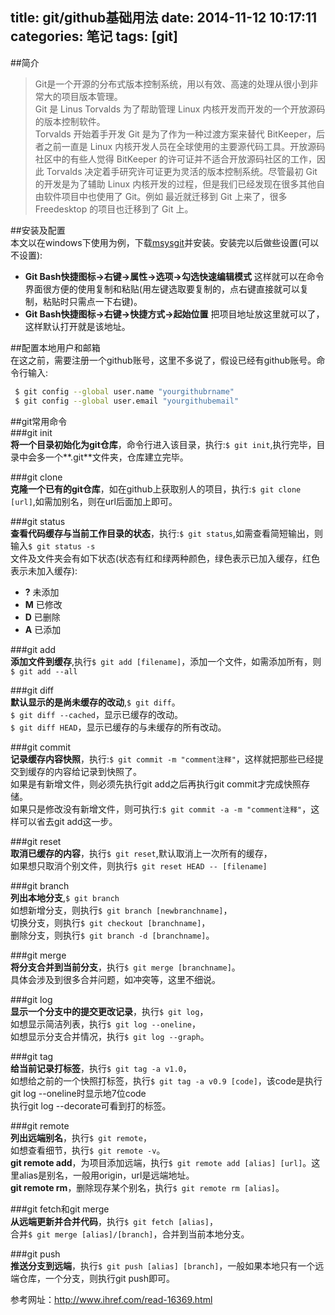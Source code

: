title: git/github基础用法
date: 2014-11-12 10:17:11
categories: 笔记
tags: [git]
---

##简介  
> Git是一个开源的分布式版本控制系统，用以有效、高速的处理从很小到非常大的项目版本管理。  
Git 是 Linus Torvalds 为了帮助管理 Linux 内核开发而开发的一个开放源码的版本控制软件。  
Torvalds 开始着手开发 Git 是为了作为一种过渡方案来替代 BitKeeper，后者之前一直是 Linux 内核开发人员在全球使用的主要源代码工具。开放源码社区中的有些人觉得 BitKeeper 的许可证并不适合开放源码社区的工作，因此 Torvalds 决定着手研究许可证更为灵活的版本控制系统。尽管最初 Git 的开发是为了辅助 Linux 内核开发的过程，但是我们已经发现在很多其他自由软件项目中也使用了 Git。例如 最近就迁移到 Git 上来了，很多 Freedesktop 的项目也迁移到了 Git 上。

##安装及配置    
本文以在windows下使用为例，下载[msysgit][1]并安装。安装完以后做些设置(可以不设置):  

*  **Git Bash快捷图标->右键->属性->选项->勾选快速编辑模式** 这样就可以在命令界面很方便的使用复制和粘贴(用左键选取要复制的，点右键直接就可以复制，粘贴时只需点一下右键)。
*  **Git Bash快捷图标->右键->快捷方式->起始位置** 把项目地址放这里就可以了，这样默认打开就是该地址。  

<!--more-->
##配置本地用户和邮箱  
在这之前，需要注册一个github账号，这里不多说了，假设已经有github账号。命令行输入:  
```bash
 $ git config --global user.name "yourgithubrname"  
 $ git config --global user.email "yourgithubemail"  
```

##git常用命令  
###git init  
**将一个目录初始化为git仓库**，命令行进入该目录，执行:`$ git init`,执行完毕，目录中会多一个**.git**文件夹，仓库建立完毕。  

###git clone  
**克隆一个已有的git仓库**，如在github上获取别人的项目，执行:`$ git clone [url]`,如需加别名，则在url后面加上即可。  

###git status  
**查看代码缓存与当前工作目录的状态**，执行:`$ git status`,如需查看简短输出，则输入`$ git status -s`  
文件及文件夹会有如下状态(状态有红和绿两种颜色，绿色表示已加入缓存，红色表示未加入缓存):  

* **?** 未添加  
* **M** 已修改  
* **D** 已删除  
* **A** 已添加

###git add  
**添加文件到缓存**,执行`$ git add [filename]`，添加一个文件，如需添加所有，则`$ git add --all`  

###git diff  
**默认显示的是尚未缓存的改动**,`$ git diff`。  
`$ git diff --cached`，显示已缓存的改动。  
`$ git diff HEAD`，显示已缓存的与未缓存的所有改动。  

###git commit  
**记录缓存内容快照**，执行:`$ git commit -m "comment注释"`，这样就把那些已经提交到缓存的内容给记录到快照了。  
如果是有新增文件，则必须先执行git add之后再执行git commit才完成快照存储。  
如果只是修改没有新增文件，则可执行:`$ git commit -a -m "comment注释"`，这样可以省去git add这一步。

###git reset  
**取消已缓存的内容**，执行`$ git reset`,默认取消上一次所有的缓存，  
如果想只取消个别文件，则执行`$ git reset HEAD -- [filename]`

###git branch  
**列出本地分支**,`$ git branch`  
如想新增分支，则执行`$ git branch [newbranchname]`，  
切换分支，则执行`$ git checkout [branchname]`，  
删除分支，则执行`$ git branch -d [branchname]`。

###git merge  
**将分支合并到当前分支**，执行`$ git merge [branchname]`。  
具体会涉及到很多合并问题，如冲突等，这里不细说。  

###git log  
**显示一个分支中的提交更改记录**，执行`$ git log`，  
如想显示简洁列表，执行`$ git log --oneline`，  
如想显示分支合并情况，执行`$ git log --graph`。  

###git tag  
**给当前记录打标签**，执行`$ git tag -a v1.0`，  
如想给之前的一个快照打标签，执行`$ git tag -a v0.9 [code]`，该code是执行git log --oneline时显示地7位code  
执行git log --decorate可看到打的标签。  

###git remote  
**列出远端别名**，执行`$ git remote`，  
如想查看细节，执行`$ git remote -v`。  
**git remote add**，为项目添加远端，执行`$ git remote add [alias] [url]`。这里alias是别名，一般用origin，url是远端地址。  
**git remote rm**，删除现存某个别名，执行`$ git remote rm [alias]`。  

###git fetch和git merge  
**从远端更新并合并代码**，执行`$ git fetch [alias]`，  
合并`$ git merge [alias]/[branch]`，合并到当前本地分支。 

###git push  
**推送分支到远端**，执行`$ git push [alias] [branch]`，一般如果本地只有一个远端仓库，一个分支，则执行git push即可。


参考网址：<http://www.ihref.com/read-16369.html>

[1]: http://msysgit.github.io/ "msysgit"




